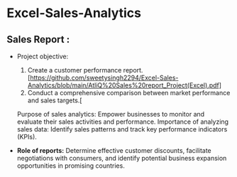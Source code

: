 # Excel-Sales-Analytics

## Sales Report :

- Project objective:

    1. Create a customer performance report. [https://github.com/sweetysingh2294/Excel-Sales-Analytics/blob/main/AtliQ%20Sales%20report_Project(Excel).pdf]
    2. Conduct a comprehensive comparison between market performance and sales targets.[
       
  Purpose of sales analytics: Empower businesses to monitor and evaluate their sales activities and performance.
  Importance of analyzing sales data: Identify sales patterns and track key performance indicators (KPIs).

- **Role of reports:** Determine effective customer discounts, facilitate negotiations with consumers, and identify potential business expansion opportunities in promising countries.
